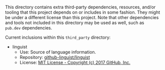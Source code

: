 This directory contains extra third-party dependencies, resources,
and/or tooling that this project depends on or includes in some fashion.
They might be under a different license than this project.
Note that other dependencies and tools not included in this directory
may be used as well, such as `pub.dev` dependencies.

Current inclusions within this `third_party` directory:

- linguist
  - Use: Source of language information.
  - Repository: [github-linguist/linguist](https://github.com/github-linguist/linguist)
  - License: [MIT License - Copyright (c) 2017 GitHub, Inc.](https://github.com/github-linguist/linguist/blob/master/LICENSE)
